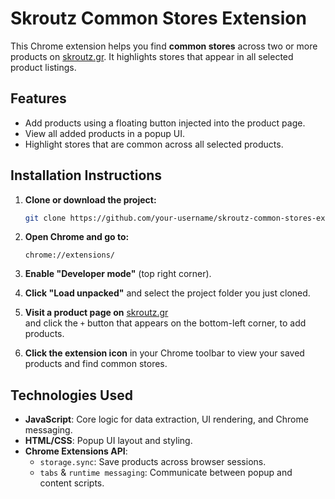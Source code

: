 # Skroutz Common Stores Extension

This Chrome extension helps you find **common stores** across two or more products on [skroutz.gr](https://www.skroutz.gr). It highlights stores that appear in all selected product listings.



## Features
- Add products using a floating button injected into the product page.
- View all added products in a popup UI.
- Highlight stores that are common across all selected products.


## Installation Instructions

1. **Clone or download the project:**

   ```bash
   git clone https://github.com/your-username/skroutz-common-stores-extension.git
   ```

2. **Open Chrome and go to:**

   ```
   chrome://extensions/
   ```

3. **Enable "Developer mode"** (top right corner).

4. **Click "Load unpacked"** and select the project folder you just cloned.

5. **Visit a product page on** [skroutz.gr](https://www.skroutz.gr)  
   and click the `+` button that appears on the bottom-left corner, to add products.

6. **Click the extension icon** in your Chrome toolbar to view your saved products and find common stores.



## Technologies Used

- **JavaScript**: Core logic for data extraction, UI rendering, and Chrome messaging.
- **HTML/CSS**: Popup UI layout and styling.
- **Chrome Extensions API**:
  - `storage.sync`: Save products across browser sessions.
  - `tabs` & `runtime messaging`: Communicate between popup and content scripts.

